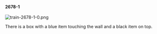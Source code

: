 #### 2678-1
![train-2678-1-0.png](https://github.com/lil-lab/nlvr/raw/master/nlvr/train/images/57/train-2678-1-0.png "train-2678-1-0.png")

There is a box with a blue item touching the wall and a black item on top.